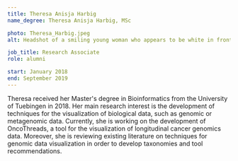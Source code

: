 ```yaml
---
title: Theresa Anisja Harbig
name_degree: Theresa Anisja Harbig, MSc

photo: Theresa_Harbig.jpeg
alt: Headshot of a smiling young woman who appears to be white in front of a wooden panel. She has shoulder length brown, slightly wavy hair and is wearing large round brown glasses and small circular earrings. A large blue knitted scarf is around her neck and she’s indoors wearing a sweater in a slightly different shade of blue/green.

job_title: Research Associate
role: alumni

start: January 2018
end: September 2019
---
```

Theresa received her Master's degree in Bioinformatics from the University of Tuebingen in 2018. Her main research interest is the development of techniques for the visualization of biological data, such as genomic or metagenomic data. Currently, she is working on the development of OncoThreads, a tool for the visualization of longitudinal cancer genomics data. Moreover, she is reviewing existing literature on techniques for genomic data visualization in order to develop taxonomies and tool recommendations.
